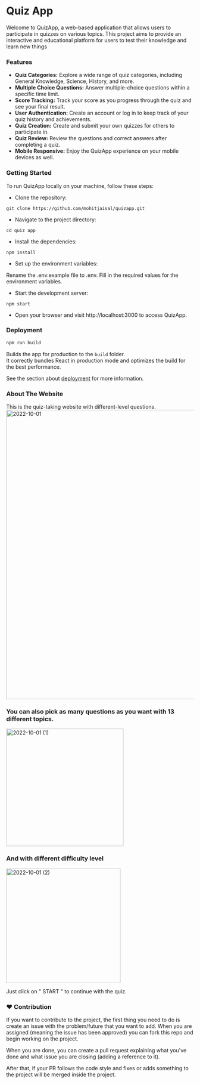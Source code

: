 # Quiz App
Welcome to QuizApp, a web-based application that allows users to participate in quizzes on various topics. This project aims to provide an interactive and educational platform for users to test their knowledge and learn new things

### Features
- **Quiz Categories:** Explore a wide range of quiz categories, including General Knowledge, Science, History, and more.
- **Multiple Choice Questions:** Answer multiple-choice questions within a specific time limit.
- **Score Tracking:** Track your score as you progress through the quiz and see your final result.
- **User Authentication:** Create an account or log in to keep track of your quiz history and achievements.
- **Quiz Creation:** Create and submit your own quizzes for others to participate in.
- **Quiz Review:** Review the questions and correct answers after completing a quiz.
- **Mobile Responsive:** Enjoy the QuizApp experience on your mobile devices as well.


### Getting Started
To run QuizApp locally on your machine, follow these steps:
- Clone the repository:
```
git clone https://github.com/mohitjaisal/quizapp.git
```

- Navigate to the project directory:
```
cd quiz app
```

- Install the dependencies:
```
npm install
```

- Set up the environment variables:

Rename the .env.example file to .env.
Fill in the required values for the environment variables.

- Start the development server:
```
npm start
```

- Open your browser and visit http://localhost:3000 to access QuizApp.

### Deployment

```bash
npm run build
```

Builds the app for production to the `build` folder.<br />
It correctly bundles React in production mode and optimizes the build for the best performance.

See the section about [deployment](https://facebook.github.io/create-react-app/docs/deployment) for more information.

### About The Website
This is the quiz-taking website with different-level questions.
<img width="776" alt="2022-10-01" src="https://user-images.githubusercontent.com/93537069/193398794-ee3cbddb-1aa6-4d4e-b91d-854e6466b447.png">


###  You can also pick as many questions as you want with 13 different topics.
<img width="315" alt="2022-10-01 (1)" src="https://user-images.githubusercontent.com/93537069/193398788-57c28256-55a4-473d-be05-7edc9a4b7f03.png">

### And with different difficulty level

<img width="307" alt="2022-10-01 (2)" src="https://user-images.githubusercontent.com/93537069/193398793-c224d46a-93da-4959-a72e-af74534512a5.png">

Just click on " START " to continue with the quiz.

### :heart: Contribution
If you want to contribute to the project, the first thing you need to do is create an issue with the problem/future that you want to add. When you are assigned (meaning the issue has been approved) you can fork this repo and begin working on the project.

When you are done, you can create a pull request explaining what you've done and what issue you are closing (adding a reference to it).

After that, if your PR follows the code style and fixes or adds something to the project will be merged inside the project.

